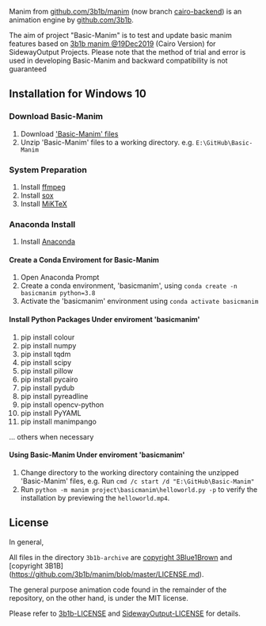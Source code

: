 Manim from [github.com/3b1b/manim](https://github.com/3b1b/manim) (now branch [cairo-backend](https://github.com/3b1b/manim/tree/cairo-backend)) is an animation engine 
by [github.com/3b1b](https://github.com/3b1b).

The aim of project "Basic-Manim" is to test and update basic manim features based on 
[3b1b manim @19Dec2019](https://github.com/3b1b/manim/tree/ba2f2f8840df37b2e7de2841c961d9a02b03c9e4) (Cairo Version) for SidewayOutput Projects. Please note that the method of trial and error is used in developing Basic-Manim and backward compatibility is not guaranteed

## Installation for Windows 10
### Download Basic-Manim
1. Download ['Basic-Manim' files](https://github.com/SidewayOutput/Basic-Manim/archive/main.zip)
2. Unzip 'Basic-Manim' files to a working directory. e.g. `E:\GitHub\Basic-Manim`

### System Preparation
1. Install [ffmpeg](https://www.ffmpeg.org)
2. Install [sox](http://sox.sourceforge.net)
3. Install [MiKTeX](https://miktex.org/download)

### Anaconda Install
1. Install [Anaconda](https://www.anaconda.com/products/individual)

#### Create a Conda Enviroment for Basic-Manim
1. Open Anaconda Prompt
2. Create a conda environment, 'basicmanim', using `conda create -n basicmanim python=3.8`
3. Activate the 'basicmanim' environment using `conda activate basicmanim`

#### Install Python Packages Under enviroment 'basicmanim'
1. pip install colour
2. pip install numpy
3. pip install tqdm
4. pip install scipy
5. pip install pillow
6. pip install pycairo
7. pip install pydub
8. pip install pyreadline
9. pip install opencv-python
10. pip install PyYAML
11. pip install manimpango

... others when necessary

#### Using Basic-Manim Under enviroment 'basicmanim'
1. Change directory to the working directory containing the unzipped 'Basic-Manim' files, e.g. Run `cmd /c start /d "E:\GitHub\Basic-Manim"`
2. Run `python -m manim project\basicmanim\helloworld.py -p` to verify the installation by previewing the `helloworld.mp4`.



## License

In general,

All files in the directory `3b1b-archive` are [copyright 3Blue1Brown](https://github.com/SidewayOutput/Basic-Manim/blob/main/3b1b-LICENSE) and [copyright 3B1B] (https://github.com/3b1b/manim/blob/master/LICENSE.md).

The general purpose animation code found in the remainder of the repository, on the other hand, 
is under the MIT license.

Please refer to [3b1b-LICENSE](3b1b-LICENSE) and [SidewayOutput-LICENSE](SidewayOutput-LICENSE) for details.
